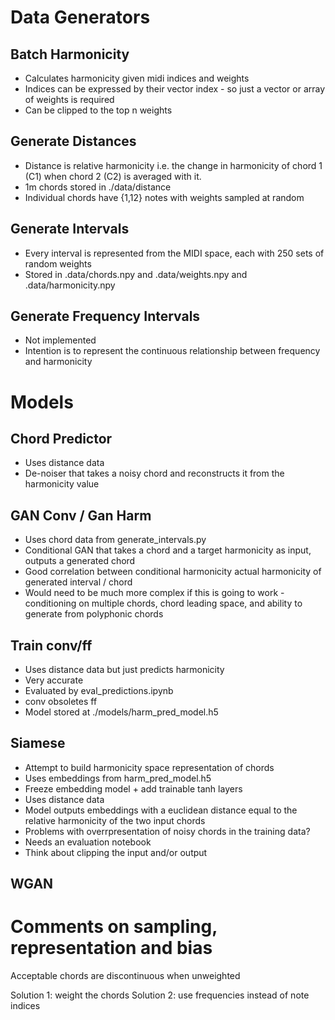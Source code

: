 # Data Generators

## Batch Harmonicity 
* Calculates harmonicity given midi indices and weights
* Indices can be expressed by their vector index - so just a vector or array of weights is required
* Can be clipped to the top n weights

## Generate Distances
* Distance is relative harmonicity i.e. the change in harmonicity of chord 1 (C1) when chord 2 (C2) is averaged with it.
* 1m chords stored in ./data/distance
* Individual chords have {1,12} notes with weights sampled at random


## Generate Intervals
* Every interval is represented from the MIDI space, each with 250 sets of random weights
* Stored in .data/chords.npy and .data/weights.npy and .data/harmonicity.npy

## Generate Frequency Intervals
* Not implemented
* Intention is to represent the continuous relationship between frequency and harmonicity


# Models
## Chord Predictor
* Uses distance data
* De-noiser that takes a noisy chord and reconstructs it from the harmonicity value

## GAN Conv / Gan Harm
* Uses chord data from generate_intervals.py
* Conditional GAN that takes a chord and a target harmonicity as input, outputs a generated chord
* Good correlation between conditional harmonicity actual harmonicity of generated interval / chord
* Would need to be much more complex if this is going to work - conditioning on multiple chords, chord leading space, and ability to generate from polyphonic chords

## Train conv/ff
* Uses distance data but just predicts harmonicity
* Very accurate
* Evaluated by eval_predictions.ipynb
* conv obsoletes ff
* Model stored at ./models/harm_pred_model.h5

## Siamese
* Attempt to build harmonicity space representation of chords
* Uses embeddings from harm_pred_model.h5
* Freeze embedding model + add trainable tanh layers
* Uses distance data
* Model outputs embeddings with a euclidean distance equal to the relative harmonicity of the two input chords
* Problems with overrpresentation of noisy chords in the training data?
* Needs an evaluation notebook
* Think about clipping the input and/or output


## WGAN


# Comments on sampling, representation and bias

Acceptable chords are discontinuous when unweighted

Solution 1: weight the chords
Solution 2: use frequencies instead of note indices